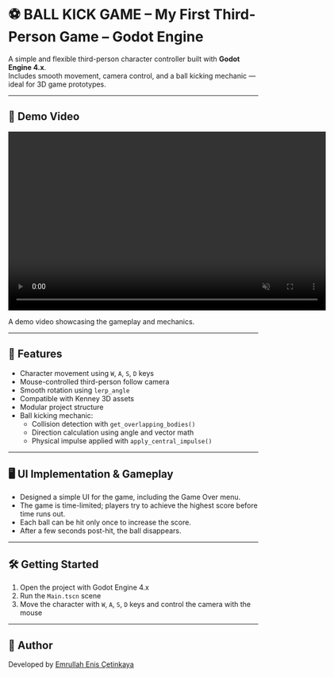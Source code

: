 # ⚽ BALL KICK GAME – My First Third-Person Game – Godot Engine

A simple and flexible third-person character controller built with **Godot Engine 4.x**.  
Includes smooth movement, camera control, and a ball kicking mechanic — ideal for 3D game prototypes.

---
## 🎥 Demo Video

<video width="640" height="360" controls autoplay muted loop>
  <source src="main-video.mp4" type="video/mp4">
  Your browser does not support the video tag.
</video>

A demo video showcasing the gameplay and mechanics.

---
## 🌟 Features

- Character movement using `W`, `A`, `S`, `D` keys  
- Mouse-controlled third-person follow camera  
- Smooth rotation using `lerp_angle`  
- Compatible with Kenney 3D assets  
- Modular project structure  
- Ball kicking mechanic:  
  - Collision detection with `get_overlapping_bodies()`  
  - Direction calculation using angle and vector math  
  - Physical impulse applied with `apply_central_impulse()`

---

## 🖥 UI Implementation & Gameplay

- Designed a simple UI for the game, including the Game Over menu.  
- The game is time-limited; players try to achieve the highest score before time runs out.  
- Each ball can be hit only once to increase the score.  
- After a few seconds post-hit, the ball disappears.

---



## 🛠 Getting Started

1. Open the project with Godot Engine 4.x  
2. Run the `Main.tscn` scene  
3. Move the character with `W`, `A`, `S`, `D` keys and control the camera with the mouse

---

## 👤 Author

Developed by [Emrullah Enis Çetinkaya](https://github.com/emrullah-enis-ctnky)
